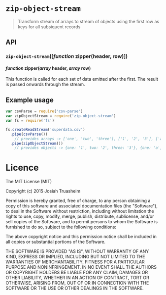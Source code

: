 # `zip-object-stream`

> Transform stream of arrays to stream of objects using the first row as keys for all subsiquent records

## API

### `zip-object-stream`([*function* **zipper(header, row)**])

#### *function* zipper(*array* **header**, *array* **row**)

This function is called for each set of data emitted after the first. The result is
passed onwards through the stream.

## Example usage

```js
var csvParse = require('csv-parse')
var zipObjectStream = require('zip-object-stream')
var fs = require('fs')

fs.createReadStream('superdata.csv')
  .pipe(csvParse())
    // provides arrays -> ['one', 'two', 'three'], ['1', '2', '3'], ['a', 'b', 'c']
  .pipe(zipObjectStream())
    // provides objects -> {one: '1', two: '2', three: '3'}, {one: 'a', two: 'b', three: 'c'}
```

# Licence

The MIT License (MIT)

Copyright (c) 2015 Josiah Truasheim

Permission is hereby granted, free of charge, to any person obtaining a copy
of this software and associated documentation files (the "Software"), to deal
in the Software without restriction, including without limitation the rights
to use, copy, modify, merge, publish, distribute, sublicense, and/or sell
copies of the Software, and to permit persons to whom the Software is
furnished to do so, subject to the following conditions:

The above copyright notice and this permission notice shall be included in all
copies or substantial portions of the Software.

THE SOFTWARE IS PROVIDED "AS IS", WITHOUT WARRANTY OF ANY KIND, EXPRESS OR
IMPLIED, INCLUDING BUT NOT LIMITED TO THE WARRANTIES OF MERCHANTABILITY,
FITNESS FOR A PARTICULAR PURPOSE AND NONINFRINGEMENT. IN NO EVENT SHALL THE
AUTHORS OR COPYRIGHT HOLDERS BE LIABLE FOR ANY CLAIM, DAMAGES OR OTHER
LIABILITY, WHETHER IN AN ACTION OF CONTRACT, TORT OR OTHERWISE, ARISING FROM,
OUT OF OR IN CONNECTION WITH THE SOFTWARE OR THE USE OR OTHER DEALINGS IN THE
SOFTWARE.
